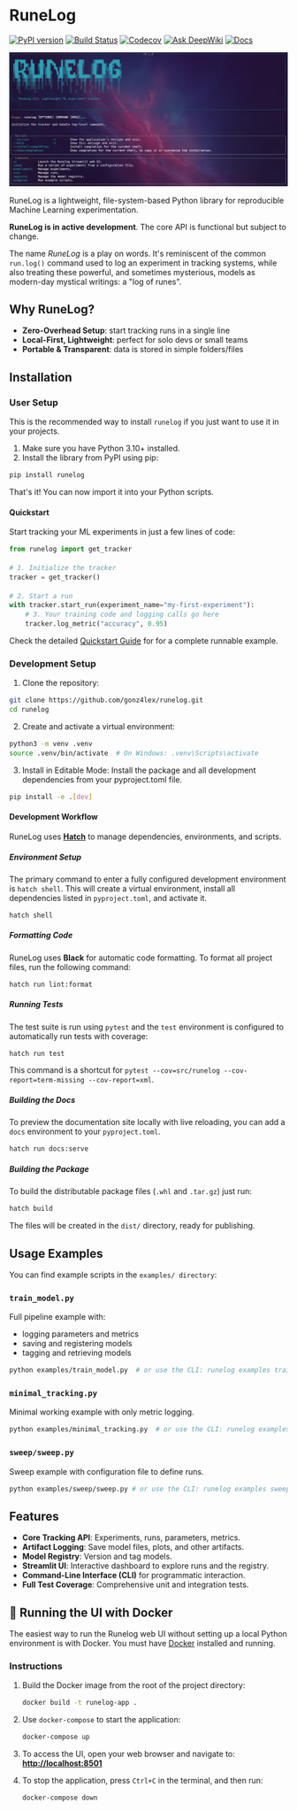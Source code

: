 # RuneLog

[![PyPI version](https://badge.fury.io/py/runelog.svg)](https://badge.fury.io/py/runelog)
[![Build Status](https://github.com/gonz4lex/runelog/actions/workflows/tests.yml/badge.svg)](https://github.com/gonz4lex/runelog/actions/workflows/tests.yml)
[![Codecov](https://codecov.io/gh/gonz4lex/runelog/branch/develop/graph/badge.svg)](https://codecov.io/gh/gonz4lex/runelog)
[![Ask DeepWiki](https://deepwiki.com/badge.svg)](https://deepwiki.com/gonz4lex/runelog)
[![Docs](https://github.com/gonz4lex/runelog/actions/workflows/deploy-docs.yml/badge.svg)](https://github.com/gonz4lex/runelog/actions/workflows/deploy-docs.yml)

![Hello](https://raw.githubusercontent.com/gonz4lex/gonz4lex.github.io/refs/heads/main/assets/images/runelog-cli.png)

RuneLog is a lightweight, file-system-based Python library for reproducible Machine Learning experimentation.

**RuneLog is in active development**. The core API is functional but subject to change.

The name _RuneLog_ is a play on words. It's reminiscent of the common `run.log()` command used to log an experiment in tracking systems, while also treating these powerful, and sometimes mysterious, models as modern-day mystical writings: a "log of runes".

## Why RuneLog?

- **Zero-Overhead Setup**: start tracking runs in a single line
- **Local-First, Lightweight**: perfect for solo devs or small teams
- **Portable & Transparent**: data is stored in simple folders/files

## Installation

### User Setup

This is the recommended way to install `runelog` if you just want to use it in your projects.

1. Make sure you have Python 3.10+ installed.
2. Install the library from PyPI using pip:

```bash
pip install runelog
```

That's it! You can now import it into your Python scripts.

#### Quickstart

Start tracking your ML experiments in just a few lines of code:

```python
from runelog import get_tracker

# 1. Initialize the tracker
tracker = get_tracker()

# 2. Start a run
with tracker.start_run(experiment_name="my-first-experiment"):
    # 3. Your training code and logging calls go here
    tracker.log_metric("accuracy", 0.95)
```

Check the detailed [Quickstart Guide](./docs/quickstart.md) for for a complete runnable example.

### Development Setup

1. Clone the repository:

```bash
git clone https://github.com/gonz4lex/runelog.git
cd runelog
```

2. Create and activate a virtual environment:

```bash
python3 -m venv .venv
source .venv/bin/activate  # On Windows: .venv\Scripts\activate
```

3. Install in Editable Mode:
   Install the package and all development dependencies from your pyproject.toml file.

```bash
pip install -e .[dev]
```

#### Development Workflow

RuneLog uses **[Hatch](https://hatch.pypa.io/)** to manage dependencies, environments, and scripts.

##### Environment Setup

The primary command to enter a fully configured development environment is `hatch shell`. This will create a virtual environment, install all dependencies listed in `pyproject.toml`, and activate it.

```bash
hatch shell
```

##### Formatting Code

RuneLog uses **Black** for automatic code formatting. To format all project files, run the following command:

```bash
hatch run lint:format
```

##### Running Tests

The test suite is run using `pytest` and the `test` environment is configured to automatically run tests with coverage:

```bash
hatch run test
```

This command is a shortcut for `pytest --cov=src/runelog --cov-report=term-missing --cov-report=xml`.

##### Building the Docs

To preview the documentation site locally with live reloading, you can add a `docs` environment to your `pyproject.toml`.

```bash
hatch run docs:serve
```

##### Building the Package

To build the distributable package files (`.whl` and `.tar.gz`) just run:

```bash
hatch build
```

The files will be created in the `dist/` directory, ready for publishing.


## Usage Examples

You can find example scripts in the `examples/ directory`:

### `train_model.py`

Full pipeline example with:

- logging parameters and metrics
- saving and registering models
- tagging and retrieving models

```bash
python examples/train_model.py  # or use the CLI: runelog examples train
```

### `minimal_tracking.py`

Minimal working example with only metric logging.

```bash
python examples/minimal_tracking.py  # or use the CLI: runelog examples minimal
```

### `sweep/sweep.py`

Sweep example with configuration file to define runs.

```bash
python examples/sweep/sweep.py # or use the CLI: runelog examples sweep
```

## Features

- **Core Tracking API**: Experiments, runs, parameters, metrics.
- **Artifact Logging**: Save model files, plots, and other artifacts.
- **Model Registry**: Version and tag models.
- **Streamlit UI**: Interactive dashboard to explore runs and the registry.
- **Command-Line Interface (CLI)** for programmatic interaction.
- **Full Test Coverage**: Comprehensive unit and integration tests.

## 🐳 Running the UI with Docker

The easiest way to run the Runelog web UI without setting up a local Python environment is with Docker. You must have [Docker](https://www.docker.com/products/docker-desktop/) installed and running.

### Instructions

1.  Build the Docker image from the root of the project directory:

    ```bash
    docker build -t runelog-app .
    ```

2.  Use `docker-compose` to start the application:

    ```bash
    docker-compose up
    ```

3.  To access the UI, open your web browser and navigate to:
    **[http://localhost:8501](http://localhost:8501)**

4.  To stop the application, press `Ctrl+C` in the terminal, and then run:
    ```bash
    docker-compose down
    ```
